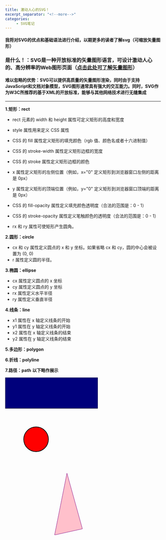 ```yaml
---
title: 激动人心的SVG！
excerpt_separator: "<!--more-->"
categories:
     - SVG笔记
---
```


#### 我将对SVG的优点和基础语法进行介绍，以期更多的读者了解svg（可缩放矢量图形）
<!--more-->

### 是什么！：SVG是一种开放标准的矢量图形语言，可设计激动人心的、高分辨率的Web图形页面（[点击此处可了解矢量图形](https://baike.baidu.com/item/矢量图形/1450649)）



#### 难以忽略的优势：SVG可以提供高质量的矢量图形渲染，同时由于支持JavaScript和文档对象模型，SVG图形通常具有强大的交互能力。同时，SVG作为W3C所推荐的基于XML的开放标准，能够与其他网络技术进行无缝集成
------
**1.矩形：rect**

- rect 元素的 width 和 height 属性可定义矩形的高度和宽度
- style 属性用来定义 CSS 属性
- CSS 的 fill 属性定义矩形的填充颜色（rgb 值、颜色名或者十六进制值）
- CSS 的 stroke-width 属性定义矩形边框的宽度
- CSS 的 stroke 属性定义矩形边框的颜色

- x 属性定义矩形的左侧位置（例如，x="0" 定义矩形到浏览器窗口左侧的距离是 0px）
- y 属性定义矩形的顶端位置（例如，y="0" 定义矩形到浏览器窗口顶端的距离是 0px）
- CSS 的 fill-opacity 属性定义填充颜色透明度（合法的范围是：0 - 1）
- CSS 的 stroke-opacity 属性定义笔触颜色的透明度（合法的范围是：0 - 1）
- rx 和 ry 属性可使矩形产生圆角。

**2.圆形：circle**

- cx 和 cy 属性定义圆点的 x 和 y 坐标。如果省略 cx 和 cy，圆的中心会被设置为 (0, 0)
- r 属性定义圆的半径。

**3.椭圆：ellipse**

- cx 属性定义圆点的 x 坐标
- cy 属性定义圆点的 y 坐标
- rx 属性定义水平半径
- ry 属性定义垂直半径

**4.线条：line**

- x1 属性在 x 轴定义线条的开始
- y1 属性在 y 轴定义线条的开始
- x2 属性在 x 轴定义线条的结束
- y2 属性在 y 轴定义线条的结束

**5.多边形：polygon**

**6.折线：polyline**

**7.路径：path**
**以下略作展示**

<div>
<svg xmlns="http://www.w3.org/2000/svg" version="1.1">
  <rect width="300" height="100" style="fill:rgb(0,0,123);stroke-width:1;stroke:rgb(0,0,0)" />
</svg>
</div>
<div>
<svg xmlns="http://www.w3.org/2000/svg" version="1.1">
   <circle cx="100" cy="50" r="40" stroke="black" stroke-width="2" fill="red" />
</svg> 
</div>
<div><svg  height="210" width="500">
  <polygon points="200,10 250,190 160,210"
  style="fill:pink;stroke:purple;stroke-width:1"/>
</svg>
</div>